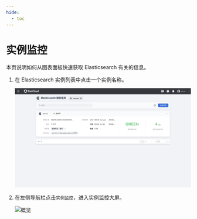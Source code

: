 ```yaml
---
hide:
  - toc
---
```


# 实例监控

本页说明如何从图表面板快速获取 Elasticsearch 有关的信息。

1. 在 Elasticsearch 实例列表中点击一个实例名称。

    ![概览](../images/list01.png)

2. 在左侧导航栏点击`实例监控`，进入实例监控大屏。

    ![概览](https://docs.daocloud.io/daocloud-docs-images/docs/zh/docs/middleware/elasticsearch/images/monitor01.png)
